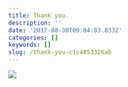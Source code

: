 ```yaml
---
title: Thank you.
description: ''
date: '2017-08-30T09:04:03.833Z'
categories: []
keywords: []
slug: /thank-you-c1c4853326ab
---
```


![](https://cdn-images-1.medium.com/max/800/1*o-tmT24kCc0oTNsexFjFmQ.png)
